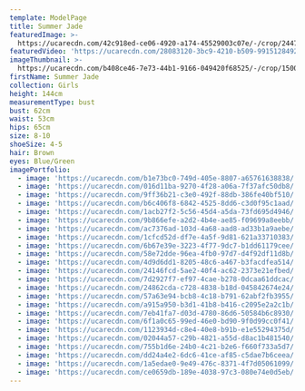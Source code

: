 ```yaml
---
template: ModelPage
title: Summer Jade
featuredImage: >-
  https://ucarecdn.com/42c918ed-ce06-4920-a174-45529003c07e/-/crop/2447x1510/0,124/-/preview/
featuredVideo: 'https://ucarecdn.com/28083120-3bc9-4210-b509-9915128492f9/'
imageThumbnail: >-
  https://ucarecdn.com/b408ce46-7e73-44b1-9166-049420f68525/-/crop/1500x1795/141,0/-/preview/
firstName: Summer Jade
collection: Girls
height: 144cm
measurementType: bust
bust: 62cm
waist: 53cm
hips: 65cm
size: 8-10
shoeSize: 4-5
hair: Brown
eyes: Blue/Green
imagePortfolio:
  - image: 'https://ucarecdn.com/b1e73bc0-749d-405e-8807-a65761638838/'
  - image: 'https://ucarecdn.com/016d11ba-9270-4f28-a06a-7f37afc50db8/'
  - image: 'https://ucarecdn.com/9ff36b21-c3e0-492f-88db-386fe40bf510/'
  - image: 'https://ucarecdn.com/b6c406f8-6842-4525-8dd6-c3d0f95c1aad/'
  - image: 'https://ucarecdn.com/1acb27f2-5c56-45d4-a5da-73fd695d4946/'
  - image: 'https://ucarecdn.com/9b866efe-a2d2-4b4e-ae85-f09699a8eebb/'
  - image: 'https://ucarecdn.com/ac7376ad-103d-4a68-aad8-ad33b1a9aebe/'
  - image: 'https://ucarecdn.com/1cfcd52d-df7e-4a5f-9d81-621a33710383/'
  - image: 'https://ucarecdn.com/6b67e39e-3223-4f77-9dc7-b1dd61179cee/'
  - image: 'https://ucarecdn.com/58e72dde-96ea-4fb0-97d7-d4f92df11d8b/'
  - image: 'https://ucarecdn.com/4d9d6dd1-8205-48c6-a467-b3facdfea514/'
  - image: 'https://ucarecdn.com/24146fcd-5ae2-40f4-ac62-2373e21efbed/'
  - image: 'https://ucarecdn.com/7d2927f7-ef97-4cae-b278-0dcaa61ddcac/'
  - image: 'https://ucarecdn.com/24862cda-c728-4838-b18d-045842674e24/'
  - image: 'https://ucarecdn.com/57a63e94-bcb8-4c18-b791-62abf2fb3955/'
  - image: 'https://ucarecdn.com/a915a950-b3d1-41b8-b416-c2095e2a2c1b/'
  - image: 'https://ucarecdn.com/7eb41fa7-d03d-4780-86d6-50584b6c8930/'
  - image: 'https://ucarecdn.com/6f1a0c65-99ed-46e0-bd90-9f0d99cc0f41/'
  - image: 'https://ucarecdn.com/1123934d-c8e4-40e8-b91b-e1e55294375d/'
  - image: 'https://ucarecdn.com/02044a57-c29b-4821-a55d-d8ac1b481540/'
  - image: 'https://ucarecdn.com/755b1d6e-24b0-4c21-b2e6-f660f733a5d7/'
  - image: 'https://ucarecdn.com/dd24a4e2-6dc6-41ce-af85-c5dae7b6ceea/'
  - image: 'https://ucarecdn.com/1a5edae0-9e49-476c-8371-4f7d05061099/'
  - image: 'https://ucarecdn.com/ce0659db-189e-4038-97c3-080e74e0d5eb/'
---
```


